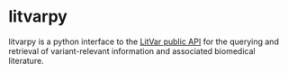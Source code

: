 # litvarpy
litvarpy is a python interface to the [LitVar public API](https://www.ncbi.nlm.nih.gov/CBBresearch/Lu/Demo/LitVar/api.html) 
for the querying and retrieval of variant-relevant information and associated biomedical literature.

 